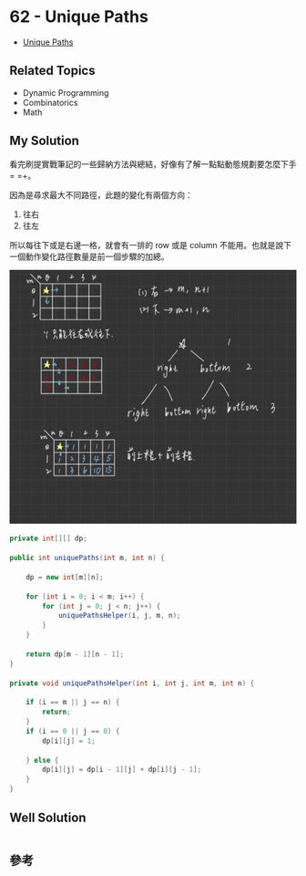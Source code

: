 # 62 - Unique Paths

* [Unique Paths](https://leetcode.com/problems/unique-paths/)

## Related Topics
* Dynamic Programming
* Combinatorics
* Math

## My Solution
看完刷提實戰筆記的一些歸納方法與總結，好像有了解一點點動態規劃要怎麼下手 = =+。

因為是尋求最大不同路徑，此題的變化有兩個方向：
1. 往右
2. 往左

所以每往下或是右邊一格，就會有一排的 row 或是 column 不能用。也就是說下一個動作變化路徑數量是前一個步驟的加總。

![](/images/LeetCode/62-1.png)

```java
private int[][] dp;

public int uniquePaths(int m, int n) {

    dp = new int[m][n];

    for (int i = 0; i < m; i++) {
        for (int j = 0; j < n; j++) {
            uniquePathsHelper(i, j, m, n);
        }
    }

    return dp[m - 1][n - 1];
}

private void uniquePathsHelper(int i, int j, int m, int n) {

    if (i == m || j == n) {
        return;
    }
    if (i == 0 || j == 0) {
        dp[i][j] = 1;

    } else {
        dp[i][j] = dp[i - 1][j] + dp[i][j - 1];
    }
}
```

## Well Solution
```java

```

## 參考